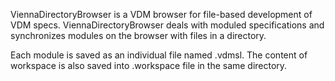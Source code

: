 ViennaDirectoryBrowser is a VDM browser for file-based development of VDM specs.
ViennaDirectoryBrowser deals with moduled specifications and synchronizes modules on the browser with files in a directory.

Each module is saved as an individual file named <module name>.vdmsl.
The content  of workspace is also saved into .workspace file in the same directory.